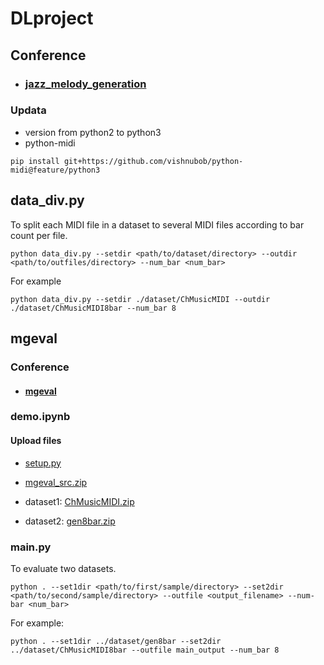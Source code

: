 # DLproject
## Conference
- ### [jazz_melody_generation](https://github.com/annahung31/jazz_melody_generation)
### Updata
- version from python2 to python3
- python-midi
```commandline
pip install git+https://github.com/vishnubob/python-midi@feature/python3
```

## data_div.py
To split each MIDI file in a dataset to several MIDI files according to bar count per file.
```commandline
python data_div.py --setdir <path/to/dataset/directory> --outdir <path/to/outfiles/directory> --num_bar <num_bar>
```
For example
```commandline
python data_div.py --setdir ./dataset/ChMusicMIDI --outdir ./dataset/ChMusicMIDI8bar --num_bar 8
```

## mgeval
### Conference
- #### [mgeval](https://github.com/RichardYang40148/mgeval/blob/master/demo.ipynb)



### demo.ipynb

#### Upload files

- [setup.py](https://github.com/vishnubob/python-midi/blob/master/setup.py)

- [mgeval_src.zip](https://github.com/JinchengLiang/DLproject/tree/Shaomin/mgeval)

- dataset1: [ChMusicMIDI.zip](https://github.com/JinchengLiang/DLproject/tree/Shaomin/dataset)

- dataset2: [gen8bar.zip](https://github.com/JinchengLiang/DLproject/tree/Shaomin/dataset)

### __main__.py

To evaluate two datasets.

```commandline
python . --set1dir <path/to/first/sample/directory> --set2dir <path/to/second/sample/directory> --outfile <output_filename> --num-bar <num_bar>
```
For example:
```commandline
python . --set1dir ../dataset/gen8bar --set2dir ../dataset/ChMusicMIDI8bar --outfile main_output --num_bar 8
```




